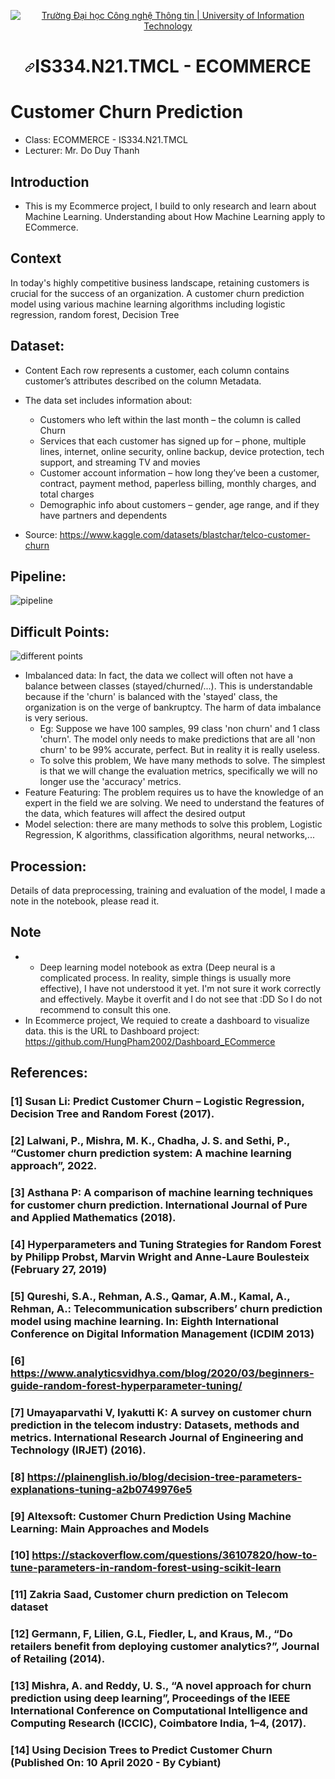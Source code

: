 <p align="center" dir="auto">
  <a href="https://www.uit.edu.vn/" title="Trường Đại học Công nghệ Thông tin" rel="nofollow">
    <img src="https://camo.githubusercontent.com/29fa0dade8ce1281054a2a4844513e68f8868f15057452c709392fe49b01d398/68747470733a2f2f692e696d6775722e636f6d2f576d4d6e5352742e706e67" alt="Trường Đại học Công nghệ Thông tin | University of Information Technology" data-canonical-src="https://i.imgur.com/WmMnSRt.png" style="max-width: 100%;">
  </a>
</p>
<h1 align="center" tabindex="-1" dir="auto"><svg class="octicon octicon-link" viewBox="0 0 16 16" version="1.1" width="16" height="16" aria-hidden="true"><path d="m7.775 3.275 1.25-1.25a3.5 3.5 0 1 1 4.95 4.95l-2.5 2.5a3.5 3.5 0 0 1-4.95 0 .751.751 0 0 1 .018-1.042.751.751 0 0 1 1.042-.018 1.998 1.998 0 0 0 2.83 0l2.5-2.5a2.002 2.002 0 0 0-2.83-2.83l-1.25 1.25a.751.751 0 0 1-1.042-.018.751.751 0 0 1-.018-1.042Zm-4.69 9.64a1.998 1.998 0 0 0 2.83 0l1.25-1.25a.751.751 0 0 1 1.042.018.751.751 0 0 1 .018 1.042l-1.25 1.25a3.5 3.5 0 1 1-4.95-4.95l2.5-2.5a3.5 3.5 0 0 1 4.95 0 .751.751 0 0 1-.018 1.042.751.751 0 0 1-1.042.018 1.998 1.998 0 0 0-2.83 0l-2.5 2.5a1.998 1.998 0 0 0 0 2.83Z"></path></svg></a><b>IS334.N21.TMCL - ECOMMERCE</b></h1>
  
# Customer Churn Prediction
- Class: ECOMMERCE - IS334.N21.TMCL
- Lecturer: Mr. Do Duy Thanh
## Introduction 
- This is my Ecommerce project, I build to only research and learn about Machine Learning. Understanding about How Machine Learning apply to ECommerce.
## Context
In today's highly competitive business landscape, retaining customers is crucial for the success of an organization. A customer churn prediction model using various machine learning algorithms including logistic regression, random forest, Decision Tree
## Dataset: 
  - Content
Each row represents a customer, each column contains customer’s attributes described on the column Metadata.

  - The data set includes information about:
    + Customers who left within the last month – the column is called Churn
    + Services that each customer has signed up for – phone, multiple lines, internet, online security, online backup, device protection, tech support, and streaming TV and movies
    + Customer account information – how long they’ve been a customer, contract, payment method, paperless billing, monthly charges, and total charges
    + Demographic info about customers – gender, age range, and if they have partners and dependents
  - Source: https://www.kaggle.com/datasets/blastchar/telco-customer-churn
## Pipeline:
![pipeline](https://drive.google.com/uc?export=view&id=1PM7_tyPj0Jovt3QpaPhnbbPiHM1KZV2G)
## Difficult Points:
![different points](https://drive.google.com/uc?export=view&id=14K4atm5829Lb3UhKss_STpQ1sk8tUihI)
- Imbalanced data: In fact, the data we collect will often not have a balance between classes (stayed/churned/...). This is understandable because if the 'churn' is balanced with the 'stayed' class, the organization is on the verge of bankruptcy. The harm of data imbalance is very serious. 
  + Eg: Suppose we have 100 samples, 99 class 'non churn' and 1 class 'churn'. The model only needs to make predictions that are all 'non churn' to be 99% accurate, perfect. But in reality it is really useless.
  + To solve this problem, We have many methods to solve. The simplest is that we will change the evaluation metrics, specifically we will no longer use the 'accuracy' metrics.
- Feature Featuring: The problem requires us to have the knowledge of an expert in the field we are solving. We need to understand the features of the data, which features will affect the desired output
- Model selection: there are many methods to solve this problem, Logistic Regression, K algorithms, classification algorithms, neural networks,...
## Procession:
Details of data preprocessing, training and evaluation of the model, I made a note in the notebook, please read it.
## Note
+ - Deep learning model notebook as extra (Deep neural is a complicated process. In reality, simple things is usually more effective), I have not understood it yet. I'm not sure it work correctly and effectively. Maybe it overfit and I do not see that :DD So I do not recommend to consult this one.
+ In Ecommerce project, We requied to create a dashboard to visualize data. this is the URL to Dashboard project: https://github.com/HungPham2002/Dashboard_ECommerce
## References:
### [1] Susan Li: Predict Customer Churn – Logistic Regression, Decision Tree and Random Forest (2017).
### [2] Lalwani, P., Mishra, M. K., Chadha, J. S. and Sethi, P., “Customer churn prediction system: A machine learning approach”, 2022.
### [3] Asthana P: A comparison of machine learning techniques for customer churn prediction. International Journal of Pure and Applied Mathematics (2018).
### [4] Hyperparameters and Tuning Strategies for Random Forest by Philipp Probst, Marvin Wright and Anne-Laure Boulesteix (February 27, 2019)
### [5] Qureshi, S.A., Rehman, A.S., Qamar, A.M., Kamal, A., Rehman, A.: Telecommunication subscribers’ churn prediction model using machine learning. In: Eighth International Conference on Digital Information Management (ICDIM 2013)
### [6] https://www.analyticsvidhya.com/blog/2020/03/beginners-guide-random-forest-hyperparameter-tuning/
### [7] Umayaparvathi V, Iyakutti K: A survey on customer churn prediction in the telecom industry: Datasets, methods and metrics. International Research Journal of Engineering and Technology (IRJET) (2016).
### [8] https://plainenglish.io/blog/decision-tree-parameters-explanations-tuning-a2b0749976e5
### [9] Altexsoft: Customer Churn Prediction Using Machine Learning: Main Approaches and Models
### [10] https://stackoverflow.com/questions/36107820/how-to-tune-parameters-in-random-forest-using-scikit-learn
### [11] Zakria Saad, Customer churn prediction on Telecom dataset
### [12] Germann, F, Lilien, G.L, Fiedler, L, and Kraus, M., “Do retailers benefit from deploying customer analytics?”, Journal of Retailing (2014).
### [13] Mishra, A. and Reddy, U. S., “A novel approach for churn prediction using deep learning”, Proceedings of the IEEE International Conference on Computational Intelligence and Computing Research (ICCIC), Coimbatore India, 1–4, (2017).
### [14] Using Decision Trees to Predict Customer Churn (Published On: 10 April 2020 - By Cybiant)

